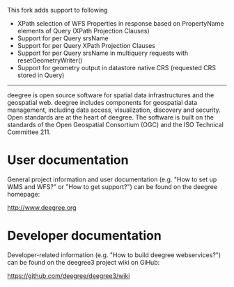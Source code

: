 This fork adds support to following
- XPath selection of WFS Properties in response based on PropertyName elements of Query (XPath Projection Clauses)
- Support for per Query srsName 
- Support for per Query XPath Projection Clauses 
- Support for per Query srsName in multiquery requests with resetGeometryWriter()
- Support for geometry output in datastore native CRS  (requested CRS stored in Query)

----

deegree is open source software for spatial data infrastructures and the geospatial web. deegree includes components for geospatial data management, including data access, visualization, discovery and security. Open standards are at the heart of deegree. The software is built on the standards of the Open Geospatial Consortium (OGC) and the ISO Technical Committee 211.

# User documentation
General project information and user documentation (e.g. "How to set up WMS and WFS?" or "How to get support?")  can be found on the deegree homepage:

http://www.deegree.org

# Developer documentation
Developer-related information (e.g. "How to build deegree webservices?") can be found on the deegree3 project wiki on GiHub:

https://github.com/deegree/deegree3/wiki
